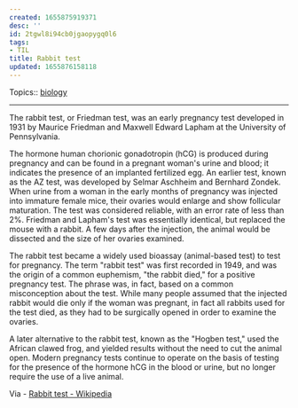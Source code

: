```yaml
---
created: 1655875919371
desc: ''
id: 2tgwl8i94cb0jgaopygq0l6
tags:
- TIL
title: Rabbit test
updated: 1655876158118
---
```

   
Topics::  [biology](../topics/biology.md)   
   
   
---   
   
The rabbit test, or Friedman test, was an early pregnancy test developed in 1931 by Maurice Friedman and Maxwell Edward Lapham at the University of Pennsylvania.   
   
The hormone human chorionic gonadotropin (hCG) is produced during pregnancy and can be found in a pregnant woman's urine and blood; it indicates the presence of an implanted fertilized egg. An earlier test, known as the AZ test, was developed by Selmar Aschheim and Bernhard Zondek. When urine from a woman in the early months of pregnancy was injected into immature female mice, their ovaries would enlarge and show follicular maturation. The test was considered reliable, with an error rate of less than 2%. Friedman and Lapham's test was essentially identical, but replaced the mouse with a rabbit. A few days after the injection, the animal would be dissected and the size of her ovaries examined.   
   
The rabbit test became a widely used bioassay (animal-based test) to test for pregnancy. The term "rabbit test" was first recorded in 1949, and was the origin of a common euphemism, "the rabbit died," for a positive pregnancy test. The phrase was, in fact, based on a common misconception about the test. While many people assumed that the injected rabbit would die only if the woman was pregnant, in fact all rabbits used for the test died, as they had to be surgically opened in order to examine the ovaries.   
   
A later alternative to the rabbit test, known as the "Hogben test," used the African clawed frog, and yielded results without the need to cut the animal open. Modern pregnancy tests continue to operate on the basis of testing for the presence of the hormone hCG in the blood or urine, but no longer require the use of a live animal.   
   
Via - [Rabbit test - Wikipedia](https://en.wikipedia.org/wiki/Rabbit_test)